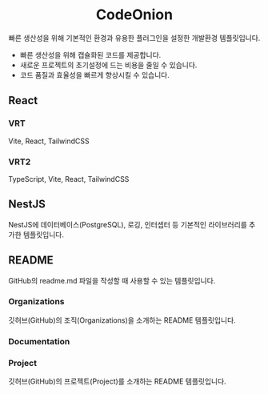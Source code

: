 <h1 align="center">CodeOnion</h1>

<p align="center">빠른 생산성을 위해 기본적인 환경과 유용한 플러그인을 설정한 개발환경 템플릿입니다.</p>

- 빠른 생산성을 위해 캡슐화된 코드를 제공합니다.
- 새로운 프로젝트의 초기설정에 드는 비용을 줄일 수 있습니다.
- 코드 품질과 효율성을 빠르게 향상시킬 수 있습니다.

## React

### VRT

Vite, React, TailwindCSS

### VRT2

TypeScript, Vite, React, TailwindCSS

## NestJS

NestJS에 데이터베이스(PostgreSQL), 로깅, 인터셉터 등 기본적인 라이브러리를 추가한 템플릿입니다.

## README

GitHub의 readme.md 파일을 작성할 때 사용할 수 있는 템플릿입니다.

### Organizations

깃허브(GitHub)의 조직(Organizations)을 소개하는 README 템플릿입니다.

### Documentation

### Project

깃허브(GitHub)의 프로젝트(Project)를 소개하는 README 템플릿입니다.
